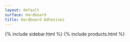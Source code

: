 ```yaml
---
layout: default
surface: Hardboard
title: Hardboard Adhesives
---
```

{% include sidebar.html %}
{% include products.html %}

